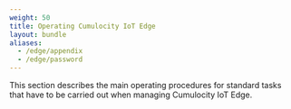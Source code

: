 ```yaml
---
weight: 50
title: Operating Cumulocity IoT Edge
layout: bundle
aliases:
  - /edge/appendix
  - /edge/password
---
```


This section describes the main operating procedures for standard tasks that have to be carried out when managing Cumulocity IoT Edge. 
